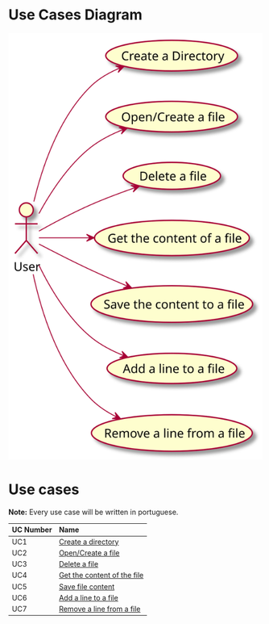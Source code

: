 # Use Cases Diagram
![DUC](DUC.svg)

# Use cases
**Note:** Every use case will be written in portuguese.

|UC Number|Name|
|:--------|:---|
|UC1|[Create a directory](UC1.md)|
|UC2|[Open/Create a file](UC2.md)|
|UC3|[Delete a file](UC3.md)|
|UC4|[Get the content of the file](UC4.md)|
|UC5|[Save file content](UC5.md)|
|UC6|[Add a line to a file](UC6.md)|
|UC7|[Remove a line from a file](UC7.md)|

